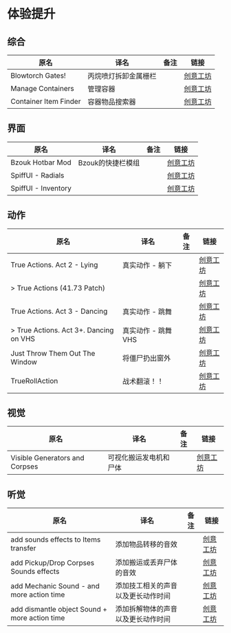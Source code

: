 # 体验提升

## 综合

| 原名                      | 译名                 | 备注 | 链接                                                                          |
| ------------------------- | -------------------- | ---- | ----------------------------------------------------------------------------- |
| Blowtorch Gates!          | 丙烷喷灯拆卸金属栅栏 |      | [创意工坊](https://steamcommunity.com/sharedfiles/filedetails/?id=2794941460) |
| Manage Containers         | 管理容器             |      | [创意工坊](https://steamcommunity.com/sharedfiles/filedetails/?id=2337452747) |
| Container Item Finder     | 容器物品搜索器       |      | [创意工坊](https://steamcommunity.com/sharedfiles/filedetails/?id=2846623627) |

## 界面

| 原名                | 译名              | 备注 | 链接                                                                          |
| ------------------- | ----------------- | ---- | ----------------------------------------------------------------------------- |
| Bzouk Hotbar Mod    | Bzouk的快捷栏模组 |      | [创意工坊](https://steamcommunity.com/sharedfiles/filedetails/?id=2434425002) |
| SpiffUI - Radials   |                   |      | [创意工坊](https://steamcommunity.com/sharedfiles/filedetails/?id=2802525922) |
| SpiffUI - Inventory |                   |      | [创意工坊](https://steamcommunity.com/sharedfiles/filedetails/?id=2799848602) |

## 动作

| 原名                                   | 译名               | 备注 | 链接                                                                          |
| -------------------------------------- | ------------------ | ---- | ----------------------------------------------------------------------------- |
| True Actions. Act 2 - Lying            | 真实动作 - 躺下    |      | [创意工坊](https://steamcommunity.com/sharedfiles/filedetails/?id=2487022075) |
| > True Actions (41.73 Patch)           |                    |      | [创意工坊](https://steamcommunity.com/sharedfiles/filedetails/?id=2849866277) |
| True Actions. Act 3 - Dancing          | 真实动作 - 跳舞    |      | [创意工坊](https://steamcommunity.com/sharedfiles/filedetails/?id=2648779556) |
| > True Actions. Act 3+. Dancing on VHS | 真实动作 - 跳舞VHS |      | [创意工坊](https://steamcommunity.com/sharedfiles/filedetails/?id=2707957711) |
| Just Throw Them Out The Window         | 将僵尸扔出窗外     |      | [创意工坊](https://steamcommunity.com/sharedfiles/filedetails/?id=2659216714) |
| TrueRollAction                         | 战术翻滚！！       |      | [创意工坊](https://steamcommunity.com/sharedfiles/filedetails/?id=2814226196) |

## 视觉

| 原名                           | 译名                   | 备注 | 链接                                                                          |
| ------------------------------ | ---------------------- | ---- | ----------------------------------------------------------------------------- |
| Visible Generators and Corpses | 可视化搬运发电机和尸体 |      | [创意工坊](https://steamcommunity.com/sharedfiles/filedetails/?id=2809719515) |

## 听觉

| 原名                                          | 译名                               | 备注 | 链接                                                                          |
| --------------------------------------------- | ---------------------------------- | ---- | ----------------------------------------------------------------------------- |
| add sounds effects to Items transfer          | 添加物品转移的音效                 |      | [创意工坊](https://steamcommunity.com/sharedfiles/filedetails/?id=2840177363) |
| add Pickup/Drop Corpses Sounds effects        | 添加搬运或丢弃尸体的音效           |      | [创意工坊](https://steamcommunity.com/sharedfiles/filedetails/?id=2811441212) |
| add Mechanic Sound - and more action time     | 添加技工相关的声音以及更长动作时间 |      | [创意工坊](https://steamcommunity.com/sharedfiles/filedetails/?id=2738293620) |
| add dismantle object Sound + more action time | 添加拆解物体的声音以及更长动作时间 |      | [创意工坊](https://steamcommunity.com/sharedfiles/filedetails/?id=2802234947) |
